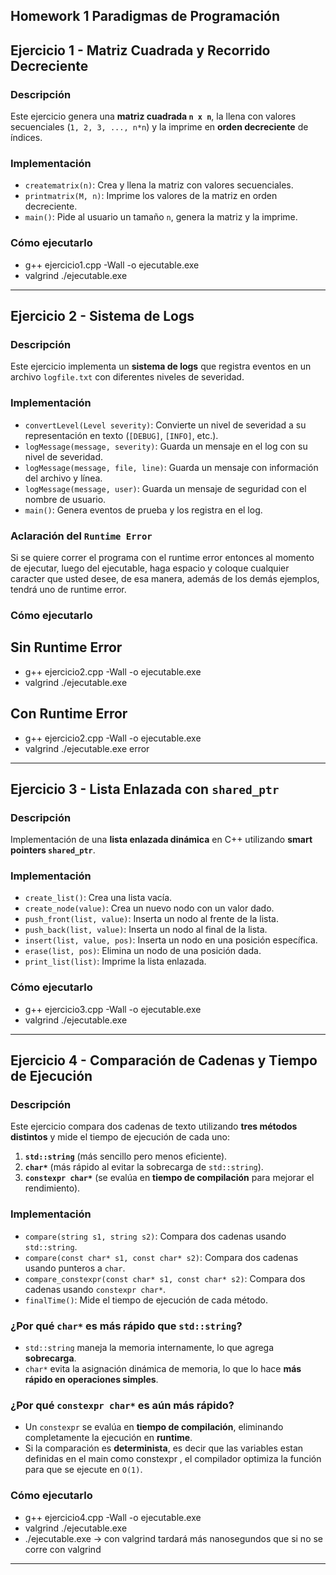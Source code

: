 ## Homework 1 Paradigmas de Programación
##  **Ejercicio 1 - Matriz Cuadrada y Recorrido Decreciente**
###  **Descripción**
Este ejercicio genera una **matriz cuadrada `n x n`**, la llena con valores secuenciales (`1, 2, 3, ..., n*n`) y la imprime en **orden decreciente** de índices.

###  **Implementación**
- `creatematrix(n)`: Crea y llena la matriz con valores secuenciales.
- `printmatrix(M, n)`: Imprime los valores de la matriz en orden decreciente.
- `main()`: Pide al usuario un tamaño `n`, genera la matriz y la imprime.

###  **Cómo ejecutarlo**
- g++ ejercicio1.cpp -Wall -o ejecutable.exe
- valgrind ./ejecutable.exe

---

##  **Ejercicio 2 - Sistema de Logs**
###  **Descripción**
Este ejercicio implementa un **sistema de logs** que registra eventos en un archivo `logfile.txt` con diferentes niveles de severidad.

###  **Implementación**
- `convertLevel(Level severity)`: Convierte un nivel de severidad a su representación en texto (`[DEBUG]`, `[INFO]`, etc.).
- `logMessage(message, severity)`: Guarda un mensaje en el log con su nivel de severidad.
- `logMessage(message, file, line)`: Guarda un mensaje con información del archivo y línea.
- `logMessage(message, user)`: Guarda un mensaje de seguridad con el nombre de usuario.
- `main()`: Genera eventos de prueba y los registra en el log.

###  **Aclaración del `Runtime Error`**
Si se quiere correr el programa con el runtime error entonces al momento de ejecutar, luego del ejecutable, haga espacio y coloque cualquier caracter que usted desee, de esa manera, además de los demás ejemplos, tendrá uno de runtime error.

###  **Cómo ejecutarlo**

## Sin Runtime Error
- g++ ejercicio2.cpp -Wall -o ejecutable.exe
- valgrind ./ejecutable.exe

## Con Runtime Error
- g++ ejercicio2.cpp -Wall -o ejecutable.exe 
- valgrind ./ejecutable.exe error
---

##  **Ejercicio 3 - Lista Enlazada con `shared_ptr`**
###  **Descripción**
Implementación de una **lista enlazada dinámica** en C++ utilizando **smart pointers `shared_ptr`**.

###  **Implementación**
- `create_list()`: Crea una lista vacía.
- `create_node(value)`: Crea un nuevo nodo con un valor dado.
- `push_front(list, value)`: Inserta un nodo al frente de la lista.
- `push_back(list, value)`: Inserta un nodo al final de la lista.
- `insert(list, value, pos)`: Inserta un nodo en una posición específica.
- `erase(list, pos)`: Elimina un nodo de una posición dada.
- `print_list(list)`: Imprime la lista enlazada.

###  **Cómo ejecutarlo**
- g++ ejercicio3.cpp -Wall -o ejecutable.exe
- valgrind ./ejecutable.exe

---

##  **Ejercicio 4 - Comparación de Cadenas y Tiempo de Ejecución**
###  **Descripción**
Este ejercicio compara dos cadenas de texto utilizando **tres métodos distintos** y mide el tiempo de ejecución de cada uno:
1. **`std::string`** (más sencillo pero menos eficiente).
2. **`char*`** (más rápido al evitar la sobrecarga de `std::string`).
3. **`constexpr char*`** (se evalúa en **tiempo de compilación** para mejorar el rendimiento).

###  **Implementación**
- `compare(string s1, string s2)`: Compara dos cadenas usando `std::string`.
- `compare(const char* s1, const char* s2)`: Compara dos cadenas usando punteros a `char`.
- `compare_constexpr(const char* s1, const char* s2)`: Compara dos cadenas usando `constexpr char*`.
- `finalTime()`: Mide el tiempo de ejecución de cada método.

###  **¿Por qué `char*` es más rápido que `std::string`?**
- `std::string` maneja la memoria internamente, lo que agrega **sobrecarga**.
- `char*` evita la asignación dinámica de memoria, lo que lo hace **más rápido en operaciones simples**.

###  **¿Por qué `constexpr char*` es aún más rápido?**
- Un `constexpr` se evalúa en **tiempo de compilación**, eliminando completamente la ejecución en **runtime**.
- Si la comparación es **determinista**, es decir que las variables estan definidas en el main como constexpr , el compilador optimiza la función para que se ejecute en `O(1)`.

###  **Cómo ejecutarlo**
- g++ ejercicio4.cpp -Wall -o ejecutable.exe
- valgrind ./ejecutable.exe 
- ./ejecutable.exe 
-> con valgrind tardará más nanosegundos que si no se corre con valgrind

---


